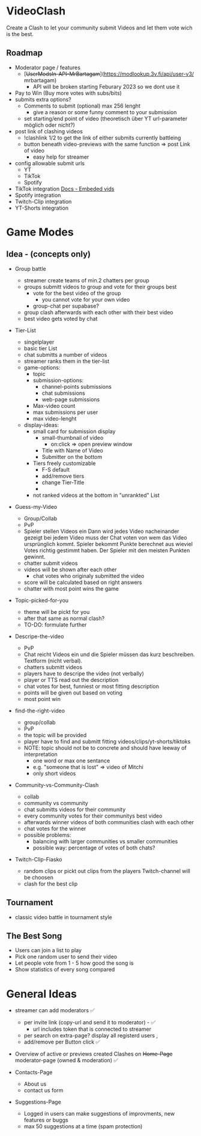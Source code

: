 # VideoClash

Create a Clash to let your community submit Videos and let them vote wich is the best.

## Roadmap

-   Moderator page / features
    -  [~~UserModsIn-API-MrBartagam~~](https://modlookup.3v.fi/api/user-v3/ mrbartagam)
        -   API will be broken starting Feburary 2023 so we dont use it
-   Pay to Win (Buy more votes with subs/bits)
-   submits extra options?
    -   Comments to submit (optional) max 256 lenght
        -   give a reason or some funny comment to your submission
    -   set starting/end point of video (theoretisch über YT url-parameter möglich oder nicht?)
-   post link of clashing videos
    -   !clashlink 1/2 to get the link of either submits currently battleing 
    -   button beneath video-previews with the same function => post Link of video
        -   easy help for streamer
-   config allowable submit urls 
    -   YT
    -   TikTok
    -   Spotify
-   TikTok integration [Docs - Embeded vids](https://developers.tiktok.com/doc/embed-videos/)
-   Spotify integration
-   Twitch-Clip integration
-   YT-Shorts integration


# Game Modes
## Idea - (concepts only)
-  Group battle
    -   streamer create teams of min.2 chatters per group
    -   groups submitt videos to group and vote for their groups best
        -   vote for the best video of the group
            -   you cannot vote for your own video
        -   group-chat per supabase?
    -   group clash afterwards with each other with their best video
    -   best video gets voted by chat
-   Tier-List 
    -   singelplayer
    -   basic tier List
    -   chat submitts a number of videos
    -   streamer ranks them in the tier-list
    -   game-options:
        -   topic
        -   submission-options:
            -   channel-points submissions
            -   chat submissions
            -   web-page submissions
        -   Max-video count
        -   max submissions per user
        -   max video-lenght
    -   display-ideas:
        -   small card for submission display
            -   small-thumbnail of video
                -   on:click => open preview window
            -   Title with Name of Video
            -   Submitter on the bottom
        -   Tiers freely customizable
            -   F-S default
            -   add/remove tiers
            -   change Tier-Title
            -   
        -   not ranked videos at the bottom in "unrankted" List

-   Guess-my-Video 
    -   Group/Collab 
    -   PvP 
    -   Spieler stellen Videos ein Dann wird jedes Video nacheinander gezeigt bei jedem Video muss der Chat voten von wem das Video ursprünglich kommt. Spieler bekommt Punkte berechnet aus wieviel Votes richtig gestimmt haben. Der Spieler mit den meisten Punkten gewinnt. 
    -   chatter submit videos
    -   videos will be shown after each other
        -   chat votes who originaly submitted the video
    -   score will be calculated based on right answers
    -   chatter with most point wins the game
    
-   Topic-picked-for-you  
    -   theme will be pickt for you
    -   after that same as normal clash?
    -   TO-DO: formulate further

-   Descripe-the-video 
    -   PvP
    -   Chat reicht Videos ein und die Spieler müssen das kurz beschreiben. Textform (nicht verbal). 
    -   chatters submitt videos
    -   players have to descripe the video (not verbally)
    -   player or TTS read out the description
    -   chat votes for best, funniest or most fitting description
    -   points will be given out based on voting
    -   most point win
    
-   find-the-right-video 
    -   group/collab 
    -   PvP
    -   the topic will be provided
    -   player have to find and submitt fitting videos/clips/yt-shorts/tiktoks
    -   NOTE: topic should not be to concrete and should have leeway of interpretation
        -   one word or max one sentance
        -   e.g. "someone that is lost" => video of Mitchi
        -   only short videos
    
-   Community-vs-Community-Clash 
    -   collab 
    -   community vs community 
    -   chat submitts videos for their community
    -   every community votes for their communitys best video
    -   afterwards winner videos of both communities clash with each other
    -   chat votes for the winner
    -   possible problems:
        -   balancing with larger communities vs smaller communities
        -   possible way: percentage of votes of both chats?

-   Twitch-Clip-Fiasko
    -   random clips or pickt out clips from the players Twitch-channel will be choosen
    -   clash for the best clip 

## Tournament

-   classic video battle in tournament style

## The Best Song

-   Users can join a list to play
-   Pick one random user to send their video
-   Let people vote from 1 - 5 how good the song is
-   Show statistics of every song compared

# General Ideas
-   streamer can add moderators :white_check_mark:
    -   per invite link (copy-url and send it to moderator) - :white_check_mark:
        -   url includes token that is connected to streamer
    -   per search on extra-page? display all registerd users , 
    -   add/remove per Button click :white_check_mark:

-   Overview of active or previews created Clashes on ~~Home-Page~~ moderator-page (owned & moderation) :white_check_mark:
-   Contacts-Page
    -   About us
    -   contact us form
-   Suggestions-Page
    -   Logged in users can make suggestions of improvments, new features or buggs
    -   max 50 suggestions at a time (spam protection)


